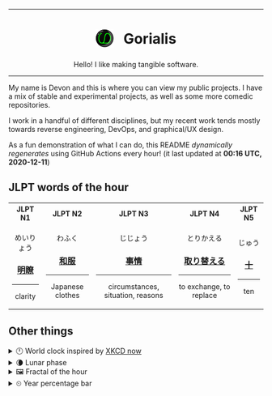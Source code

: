 ***

<h1 align="center">
<sub>
    <img src="readme/resources/avatar.png" height="36">
</sub>
&nbsp;
Gorialis
</h1>
<p align="center">
Hello! I like making tangible software.
</p>

***

My name is Devon and this is where you can view my public projects. I have a mix of stable and experimental projects, as well as some more comedic repositories.

I work in a handful of different disciplines, but my recent work tends mostly towards reverse engineering, DevOps, and graphical/UX design.

As a fun demonstration of what I can do, this README *dynamically regenerates* using GitHub Actions every hour! (it last updated at **00:16 UTC, 2020-12-11**)

<h2>JLPT words of the hour</h2>
<table>
    <tr>
        <th>JLPT N1</th>
        <th>JLPT N2</th>
        <th>JLPT N3</th>
        <th>JLPT N4</th>
        <th>JLPT N5</th>
    </tr>
    <tr>
        <td>
            <p align="center">めいりょう</p>
            <h3 align="center"><b><a href="https://jisho.org/search/%E6%98%8E%E7%9E%AD">明瞭</a></b></h3>
            <hr>
            <p align="center">clarity</p>
        </td>
        <td>
            <p align="center">わふく</p>
            <h3 align="center"><b><a href="https://jisho.org/search/%E5%92%8C%E6%9C%8D">和服</a></b></h3>
            <hr>
            <p align="center">Japanese clothes</p>
        </td>
        <td>
            <p align="center">じじょう</p>
            <h3 align="center"><b><a href="https://jisho.org/search/%E4%BA%8B%E6%83%85">事情</a></b></h3>
            <hr>
            <p align="center">circumstances,<wbr> situation,<wbr> reasons</p>
        </td>
        <td>
            <p align="center">とりかえる</p>
            <h3 align="center"><b><a href="https://jisho.org/search/%E5%8F%96%E3%82%8A%E6%9B%BF%E3%81%88%E3%82%8B">取り替える</a></b></h3>
            <hr>
            <p align="center">to exchange,<wbr> to replace</p>
        </td>
        <td>
            <p align="center">じゅう</p>
            <h3 align="center"><b><a href="https://jisho.org/search/%E5%8D%81">十</a></b></h3>
            <hr>
            <p align="center">ten</p>
        </td>
    </tr>
</table>

<h2>Other things</h2>
<details>
<summary>🕛  World clock inspired by <a href="https://xkcd.com/now">XKCD now</a></summary>

> <img src="generated/now.png" width="512">

</details>
<details>
<summary>🌘 Lunar phase</summary>

The moon is approximately 89.63% through its phase (Waning Crescent).

</details>
<details>
<summary>&#x1f5bc; Fractal of the hour</summary>

> <img src="generated/fractal.png" width="512">

</details>
<details>
<summary>&#x23f2; Year percentage bar</summary>
<pre><code>2020 [██████████████████▁▁] 94.27%</code></pre>
</details>
